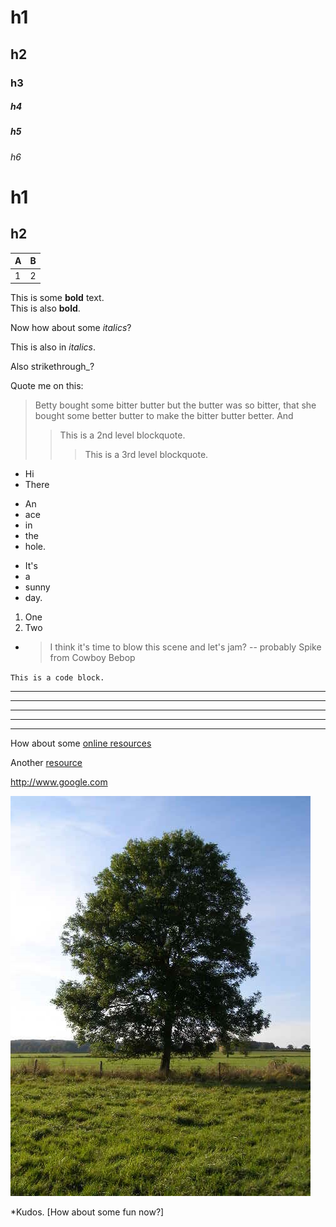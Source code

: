<!-- atx style headers-->
# h1
## h2
### h3
##### h4
##### h5
###### h6

<!-- setext style headers-->
h1
===

h2
---

<table>
    <thead>
        <tr>
            <th>A</th>
            <th>B</th>
        </tr>
    </thead>
    <tbody>
        <tr>
            <td>1</td>
            <td>2</td>
        </tr>
    </tbody>
</table>

<!-- Emphasis -->
This is some **bold** text.  
This is also __bold__.

Now how about some *italics*?

This is also in _italics_.

Also strikethrough_?


Quote me on this:
> Betty bought some bitter butter
> but the butter was so bitter,
> that she bought some better butter
> to make the bitter butter better.
And
> > This is a 2nd level blockquote.
> > > This is a 3rd level blockquote.

<!-- Unordered lists -->
* Hi
* There

- An
- ace
- in
- the
- hole.

+ It's
+ a
+ sunny
+ day.

<!-- Ordered list -->
1. One
2. Two

<!-- Some longer list items -->
<!-- You can indent longer list items to make them look better. -->
* > I think it's time to blow this scene
  > and let's jam?
  -- probably Spike from Cowboy Bebop

<!-- Code blocks -->
`This is a code block.`

<!-- Horizontal rules -->
<!-- All these are same <hr> tags -->
* * *

***

*****

- - -

---------------------

<!-- Links -->

How about some [online resources](http://www.google.com "Google")

<!-- The text in double quotes after the URL is the title of the link -->
Another [resource](http://www.wikipedia.org)


<!-- The following is an automatic link -->
<http://www.google.com>
<!-- Images -->
<!-- Also. Images must be in same repo.
Or you might have to implement something like downloading online images using link -->
![Image of a tree](./tree.jpg "Tree is a thing")
<!-- Last string is optional title. -->


<!-- Using backslash to escape chars -->
\*Kudos. \[How about some fun now?]